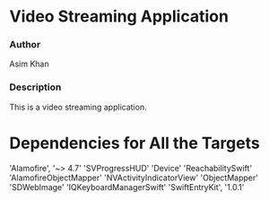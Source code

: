 # Video Streaming Application

### Author
Asim Khan 

### Description
This is a video streaming application. 

# Dependencies for All the Targets

 'Alamofire', '~> 4.7'
 'SVProgressHUD'
 'Device'
 'ReachabilitySwift'
 'AlamofireObjectMapper'
 'NVActivityIndicatorView'
 'ObjectMapper'
 'SDWebImage'
 'IQKeyboardManagerSwift'
 'SwiftEntryKit', '1.0.1'
